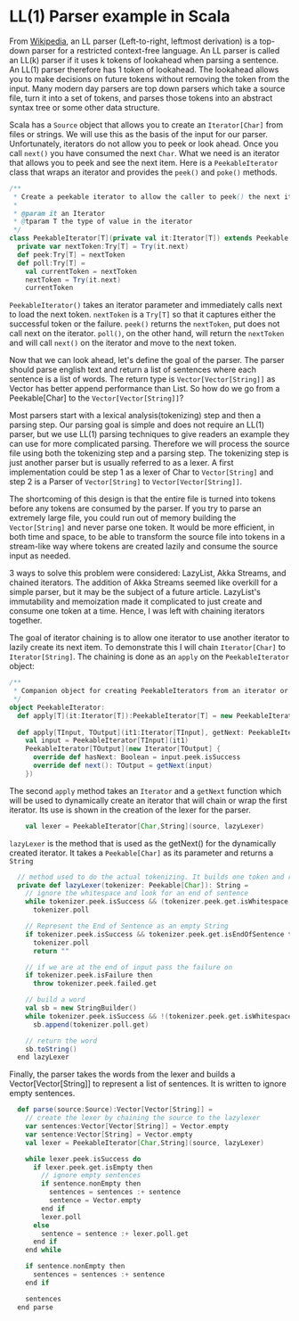 # LL(1) Parser example in Scala
From [Wikipedia](https://en.wikipedia.org/wiki/LL_parser), an LL parser (Left-to-right, leftmost derivation) is a top-down parser for a restricted context-free language. An LL parser is called an LL(k) parser if it uses k tokens of lookahead when parsing a sentence. An LL(1) parser therefore has 1 token of lookahead. The lookahead allows you to make decisions on future tokens without removing the token from the input. Many modern day parsers are top down parsers which take a source file, turn it into a set of tokens, and parses those tokens into an abstract syntax tree or some other data structure.

Scala has a `Source` object that allows you to create an `Iterator[Char]` from files or strings. We will use this as the basis of the input for our parser. Unfortunately, iterators do not allow you to peek or look ahead. Once you call `next()` you have consumed the next `Char`. What we need is an iterator that allows you to peek and see the next item. Here is a `PeekableIterator` class that wraps an iterator and provides the `peek()` and `poke()` methods.

```scala
/**
 * Create a peekable iterator to allow the caller to peek() the next item without moving the current position.
 *
 * @param it an Iterator
 * @tparam T the type of value in the iterator
 */
class PeekableIterator[T](private val it:Iterator[T]) extends Peekable[T]:
  private var nextToken:Try[T] = Try(it.next)
  def peek:Try[T] = nextToken
  def poll:Try[T] =
    val currentToken = nextToken
    nextToken = Try(it.next)
    currentToken
```

`PeekableIterator()` takes an iterator parameter and immediately calls next to load the next token. `nextToken` is a `Try[T]` so that it captures either the successful token or the failure. `peek()` returns the `nextToken`, put does not call next on the iterator. `poll()`, on the other hand, will return the `nextToken` and will call `next()` on the iterator and move to the next token.

Now that we can look ahead, let's define the goal of the parser. The parser should parse english text and return a list of sentences where each sentence is a list of words. The return type is `Vector[Vector[String]]` as Vector has better append performance than List. So how do we go from a Peekable[Char] to the `Vector[Vector[String]]`?

Most parsers start with a lexical analysis(tokenizing) step and then a parsing step. Our parsing goal is simple and does not require an LL(1) parser, but we use LL(1) parsing techniques to give readers an example they can use for more complicated parsing. Therefore we will process the source file using both the tokenizing step and a parsing step. The tokenizing step is just another parser but is usually referred to as a lexer. A first implementation could be step 1 as a lexer of Char to `Vector[String]` and step 2 is a Parser of `Vector[String]` to `Vector[Vector[String]]`.

The shortcoming of this design is that the entire file is turned into tokens before any tokens are consumed by the parser. If you try to parse an extremely large file, you could run out of memory building the `Vector[String]` and never parse one token. It would be more efficient, in both time and space, to be able to transform the source file into tokens in a stream-like way where tokens are created lazily and consume the source input as needed.

3 ways to solve this problem were considered: LazyList, Akka Streams, and chained iterators. The addition of Akka Streams seemed like overkill for a simple parser, but it may be the subject of a future article. LazyList's immutability and memoization made it complicated to just create and consume one token at a time. Hence, I was left with chaining iterators together.

The goal of iterator chaining is to allow one iterator to use another iterator to lazily create its next item. To demonstrate this I will chain `Iterator[Char]` to `Iterator[String]`. The chaining is done as an `apply` on the `PeekableIterator` object:

```scala
/**
 * Companion object for creating PeekableIterators from an iterator or by chaining iteratars.
 */
object PeekableIterator:
  def apply[T](it:Iterator[T]):PeekableIterator[T] = new PeekableIterator[T](it)
  
  def apply[TInput, TOutput](it1:Iterator[TInput], getNext: PeekableIterator[TInput]=>TOutput ): PeekableIterator[TOutput] =
    val input = PeekableIterator[TInput](it1)
    PeekableIterator[TOutput](new Iterator[TOutput] {
      override def hasNext: Boolean = input.peek.isSuccess
      override def next(): TOutput = getNext(input)
    })
```
The second `apply` method takes an `Iterator` and a `getNext` function which will be used to dynamically create an iterator that will chain or wrap the first iterator. Its use is shown in the creation of the lexer for the parser.

```scala
    val lexer = PeekableIterator[Char,String](source, lazyLexer)
```

`lazyLexer` is the method that is used as the getNext() for the dynamically created iterator. It takes a `Peekable[Char]` as its parameter and returns a `String`

```scala
  // method used to do the actual tokenizing. It builds one token and returns
  private def lazyLexer(tokenizer: Peekable[Char]): String =
    // ignore the whitespace and look for an end of sentence
    while tokenizer.peek.isSuccess && (tokenizer.peek.get.isWhitespace || tokenizer.peek.get.isOtherPunctuation) do
      tokenizer.poll

    // Represent the End of Sentence as an empty String
    if tokenizer.peek.isSuccess && tokenizer.peek.get.isEndOfSentence then
      tokenizer.poll
      return ""

    // if we are at the end of input pass the failure on
    if tokenizer.peek.isFailure then
      throw tokenizer.peek.failed.get

    // build a word
    val sb = new StringBuilder()
    while tokenizer.peek.isSuccess && !(tokenizer.peek.get.isWhitespace || tokenizer.peek.get.isPunctuation) do
      sb.append(tokenizer.poll.get)

    // return the word
    sb.toString()
  end lazyLexer
```

Finally, the parser takes the words from the lexer and builds a Vector[Vector[String]] to represent a list of sentences. It is written to ignore empty sentences.

```scala
  def parse(source:Source):Vector[Vector[String]] =
    // create the lexer by chaining the source to the lazylexer
    var sentences:Vector[Vector[String]] = Vector.empty
    var sentence:Vector[String] = Vector.empty
    val lexer = PeekableIterator[Char,String](source, lazyLexer)

    while lexer.peek.isSuccess do
      if lexer.peek.get.isEmpty then
        // ignore empty sentences
        if sentence.nonEmpty then
          sentences = sentences :+ sentence
          sentence = Vector.empty
        end if
        lexer.poll
      else
        sentence = sentence :+ lexer.poll.get
      end if
    end while

    if sentence.nonEmpty then
      sentences = sentences :+ sentence
    end if

    sentences
  end parse

```
